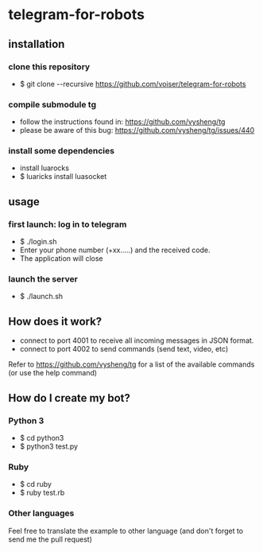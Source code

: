 # telegram-for-robots

## installation

### clone this repository

- $ git clone --recursive https://github.com/voiser/telegram-for-robots

### compile submodule tg

- follow the instructions found in: https://github.com/vysheng/tg
- please be aware of this bug: https://github.com/vysheng/tg/issues/440

### install some dependencies

- install luarocks
- $ luaricks install luasocket

## usage

### first launch: log in to telegram

- $ ./login.sh
- Enter your phone number (+xx.....) and the received code.
- The application will close

### launch the server

- $ ./launch.sh

## How does it work?

- connect to port 4001 to receive all incoming messages in JSON format.
- connect to port 4002 to send commands (send text, video, etc)

Refer to https://github.com/vysheng/tg for a list of the available commands (or use the help command)


## How do I create my bot?

### Python 3

- $ cd python3 
- $ python3 test.py

### Ruby

- $ cd ruby
- $ ruby test.rb

### Other languages

Feel free to translate the example to other language (and don't forget to send me the pull request)
